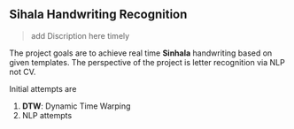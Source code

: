 ## Sihala Handwriting Recognition

> add Discription here timely

The project goals are to achieve real time **Sinhala** handwriting based on given templates. The perspective of the project is letter recognition via NLP not CV. 

Initial attempts are  

  1. **DTW**: Dynamic Time Warping
  2. NLP attempts